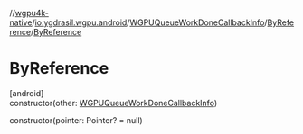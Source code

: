 //[wgpu4k-native](../../../../index.md)/[io.ygdrasil.wgpu.android](../../index.md)/[WGPUQueueWorkDoneCallbackInfo](../index.md)/[ByReference](index.md)/[ByReference](-by-reference.md)

# ByReference

[android]\
constructor(other: [WGPUQueueWorkDoneCallbackInfo](../index.md))

constructor(pointer: Pointer? = null)